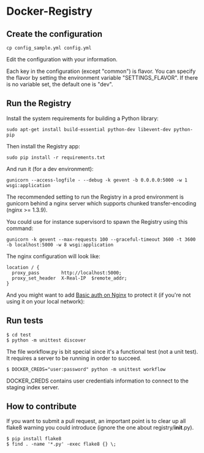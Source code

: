 Docker-Registry
===============

Create the configuration
------------------------

```
cp config_sample.yml config.yml
```

Edit the configuration with your information.

Each key in the configuration (except "common") is flavor. You can specify the flavor by setting the environment
variable "SETTINGS_FLAVOR". If there is no variable set, the default one is "dev".

Run the Registry
----------------

Install the system requirements for building a Python library:

```
sudo apt-get install build-essential python-dev libevent-dev python-pip
```

Then install the Registry app:

```
sudo pip install -r requirements.txt
```

And run it (for a dev environment):

```
gunicorn --access-logfile - --debug -k gevent -b 0.0.0.0:5000 -w 1 wsgi:application
```

The recommended setting to run the Registry in a prod environment is gunicorn behind a nginx server which supports
chunked transfer-encoding (nginx >= 1.3.9).

You could use for instance supervisord to spawn the Registry using this command:

```
gunicorn -k gevent --max-requests 100 --graceful-timeout 3600 -t 3600 -b localhost:5000 -w 8 wsgi:application
```

The nginx configuration will look like:

```
location / {
  proxy_pass        http://localhost:5000;
  proxy_set_header  X-Real-IP  $remote_addr;
}
```

And you might want to add [Basic auth on Nginx](http://wiki.nginx.org/HttpAuthBasicModule) to protect it
(if you're not using it on your local network):

Run tests
---------

```
$ cd test
$ python -m unittest discover
```

The file workflow.py is bit special since it's a functional test (not a
unit test). It requires a server to be running in order to succeed.

```
$ DOCKER_CREDS="user:password" python -m unittest workflow
```

DOCKER_CREDS contains user credentials information to connect to the staging
index server.

How to contribute
-----------------

If you want to submit a pull request, an important point is to clear up all flake8 warning you could introduce
(ignore the one about registry/__init__.py).

```
$ pip install flake8
$ find . -name '*.py' -exec flake8 {} \;
```

<!---

Code coverage
-------------

Using nosetests with coverage.py:

```
$ nosetests --with-coverage
$ coverage html --include="${PWD}/*"
$ cd htmlcov ; python -m SimpleHTTPServer

# open browser http://localhost:8000
```

-->
